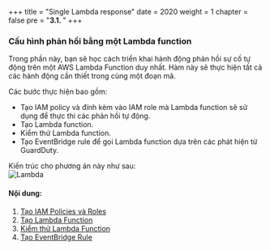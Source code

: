 +++
title = "Single Lambda response"
date = 2020
weight = 1
chapter = false
pre = "<b>3.1. </b>"
+++

### Cấu hình phản hồi bằng một Lambda function

Trong phần này, bạn sẽ học cách triển khai hành động phản hồi sự cố tự động trên một AWS Lambda Function duy nhất. Hàm này sẽ thực hiện tất cả các hành động cần thiết trong cùng một đoạn mã.

Các bước thực hiện bao gồm:

- Tạo IAM policy và đính kèm vào IAM role mà Lambda function sẽ sử dụng để thực thi các phản hồi tự động.
- Tạo Lambda function.
- Kiểm thử Lambda function.
- Tạo EventBridge rule để gọi Lambda function dựa trên các phát hiện từ GuardDuty.

Kiến trúc cho phương án này như sau:  
![Lambda](../../../images/1/Workshop_Lambda.jpg?width=90pc)

#### Nội dung:

1. [Tạo IAM Policies và Roles](3.1.1-Create-IAM-Policies-and-Roles)  
2. [Tạo Lambda Function](3.1.2-Create-Lambda-Function)  
3. [Kiểm thử Lambda Function](3.1.3-Test-Lambda-Function)  
4. [Tạo EventBridge Rule](3.1.4-Create-EventBridge-Rule)

